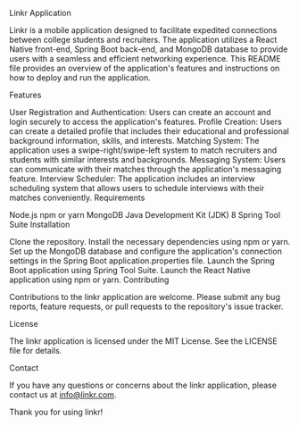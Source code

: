 Linkr Application

Linkr is a mobile application designed to facilitate expedited connections between college students and recruiters. The application utilizes a React Native front-end, Spring Boot back-end, and MongoDB database to provide users with a seamless and efficient networking experience. This README file provides an overview of the application's features and instructions on how to deploy and run the application.

Features

User Registration and Authentication: Users can create an account and login securely to access the application's features.
Profile Creation: Users can create a detailed profile that includes their educational and professional background information, skills, and interests.
Matching System: The application uses a swipe-right/swipe-left system to match recruiters and students with similar interests and backgrounds.
Messaging System: Users can communicate with their matches through the application's messaging feature.
Interview Scheduler: The application includes an interview scheduling system that allows users to schedule interviews with their matches conveniently.
Requirements

Node.js
npm or yarn
MongoDB
Java Development Kit (JDK) 8
Spring Tool Suite
Installation

Clone the repository.
Install the necessary dependencies using npm or yarn.
Set up the MongoDB database and configure the application's connection settings in the Spring Boot application.properties file.
Launch the Spring Boot application using Spring Tool Suite.
Launch the React Native application using npm or yarn.
Contributing

Contributions to the linkr application are welcome. Please submit any bug reports, feature requests, or pull requests to the repository's issue tracker.

License

The linkr application is licensed under the MIT License. See the LICENSE file for details.

Contact

If you have any questions or concerns about the linkr application, please contact us at info@linkr.com.

Thank you for using linkr!
